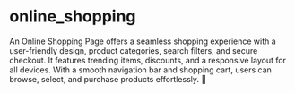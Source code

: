 # online_shopping
An Online Shopping Page offers a seamless shopping experience with a user-friendly design, product categories, search filters, and secure checkout. It features trending items, discounts, and a responsive layout for all devices. With a smooth navigation bar and shopping cart, users can browse, select, and purchase products effortlessly. 🛒
